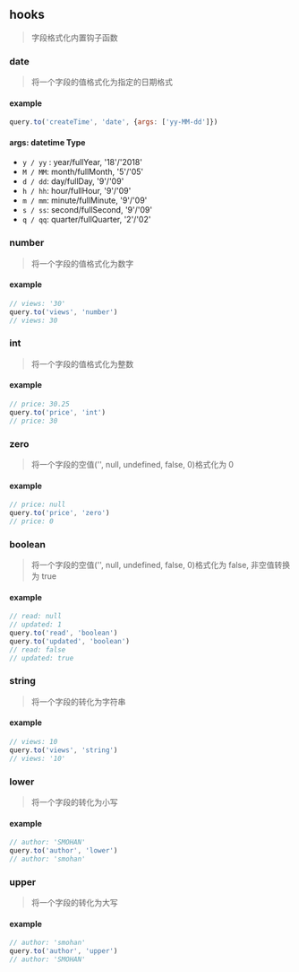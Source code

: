 ## hooks
> 字段格式化内置钩子函数

### date
> 将一个字段的值格式化为指定的日期格式

#### example
```javascript
query.to('createTime', 'date', {args: ['yy-MM-dd']})
```
#### args: datetime Type
- `y / yy` : year/fullYear, '18'/'2018'
- `M / MM`: month/fullMonth, '5'/'05'
- `d / dd`: day/fullDay, '9'/'09'
- `h / hh`: hour/fullHour, '9'/'09'
- `m / mm`: minute/fullMinute, '9'/'09'
- `s / ss`: second/fullSecond, '9'/'09'
- `q / qq`: quarter/fullQuarter, '2'/'02'

### number
> 将一个字段的值格式化为数字

#### example
```javascript
// views: '30'
query.to('views', 'number')
// views: 30
```

### int
> 将一个字段的值格式化为整数

#### example
```javascript
// price: 30.25
query.to('price', 'int')
// price: 30
```

### zero
> 将一个字段的空值('', null, undefined, false, 0)格式化为 0

#### example
```javascript
// price: null
query.to('price', 'zero')
// price: 0
```

### boolean
> 将一个字段的空值('', null, undefined, false, 0)格式化为 false, 非空值转换为 true

#### example
```javascript
// read: null
// updated: 1
query.to('read', 'boolean')
query.to('updated', 'boolean')
// read: false
// updated: true
```

### string
> 将一个字段的转化为字符串

#### example
```javascript
// views: 10
query.to('views', 'string')
// views: '10'
```

### lower
> 将一个字段的转化为小写

#### example
```javascript
// author: 'SMOHAN'
query.to('author', 'lower')
// author: 'smohan'
```

### upper
> 将一个字段的转化为大写

#### example
```javascript
// author: 'smohan'
query.to('author', 'upper')
// author: 'SMOHAN'
```